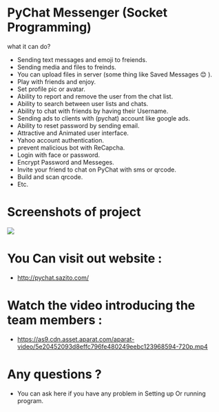 # PyChat Messenger (Socket Programming) 


what it can do?

  - Sending text messages and emoji to freiends.
  - Sending media and files to freinds. 
  - You can upload files in server (some thing like Saved Messages 😊 ).
  - Play with friends and enjoy.
  - Set profile pic or avatar.
  - Ability to report and remove the user from the chat list.
  - Ability to search between user lists and chats. 
  - Ability to chat with friends by having their Username.
  - Sending ads to clients with (pychat) account like google ads.
  - Ability to reset password by sending email.
  - Attractive and Animated user interface.
  - Yahoo account authentication.
  - prevent malicious bot with ReCapcha.
  - Login with face or password.
  - Encrypt Password and Messeges.
  - Invite your friend to chat on PyChat with sms or qrcode.
  - Build and scan qrcode.
  - Etc.
  
  
  # Screenshots of project
  ![](http://8upload.ir/uploads/f597997611.gif)
  
  
  # You Can visit out website :
  - http://pychat.sazito.com/
  
  
  # Watch the video introducing the team members :
  - https://as9.cdn.asset.aparat.com/aparat-video/5e20452093d8effc796fe480249eebc123968594-720p.mp4
  
  
  
  
  # Any questions ?
  - You can ask here if you have any problem in Setting up Or running program.
  
  
  

